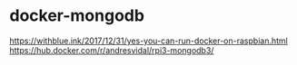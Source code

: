 # docker-mongodb
https://withblue.ink/2017/12/31/yes-you-can-run-docker-on-raspbian.html
https://hub.docker.com/r/andresvidal/rpi3-mongodb3/

